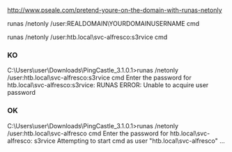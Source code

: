 http://www.pseale.com/pretend-youre-on-the-domain-with-runas-netonly

runas /netonly /user:REALDOMAIN\YOURDOMAINUSERNAME cmd

runas /netonly /user:htb.local\svc-alfresco:s3rvice cmd

### KO
C:\Users\user\Downloads\PingCastle_3.1.0.1>runas /netonly /user:htb.local\svc-alfresco:s3rvice cmd
Enter the password for htb.local\svc-alfresco:s3rvice:
RUNAS ERROR: Unable to acquire user password

### OK
C:\Users\user\Downloads\PingCastle_3.1.0.1>runas /netonly /user:htb.local\svc-alfresco cmd
Enter the password for htb.local\svc-alfresco: s3rvice
Attempting to start cmd as user "htb.local\svc-alfresco" ...